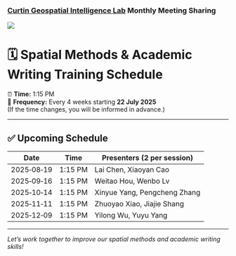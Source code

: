### [Curtin Geospatial Intelligence Lab](https://yongzesong.com/geospatial-intelligence-lab/) Monthly Meeting Sharing


![](https://yongzesong.com/wp-content/uploads/2024/05/logo_01.png?w=500)

# 🗓 Spatial Methods & Academic Writing Training Schedule

⏰ **Time:** 1:15 PM  
📅 **Frequency:** Every 4 weeks starting **22 July 2025**  
(If the time changes, you will be informed in advance.)

---

## ✅ **Upcoming Schedule**

| Date       | Time    | Presenters (2 per session) |
|------------|---------|---------------------------|
| 2025‑08‑19 | 1:15 PM | Lai Chen, Xiaoyan Cao |
| 2025‑09‑16 | 1:15 PM | Weitao Hou, Wenbo Lv |
| 2025‑10‑14 | 1:15 PM | Xinyue Yang, Pengcheng Zhang |
| 2025‑11‑11 | 1:15 PM | Zhuoyao Xiao, Jiajie Shang |
| 2025‑12‑09 | 1:15 PM | Yilong Wu, Yuyu Yang |

---

*Let’s work together to improve our spatial methods and academic writing skills!*
